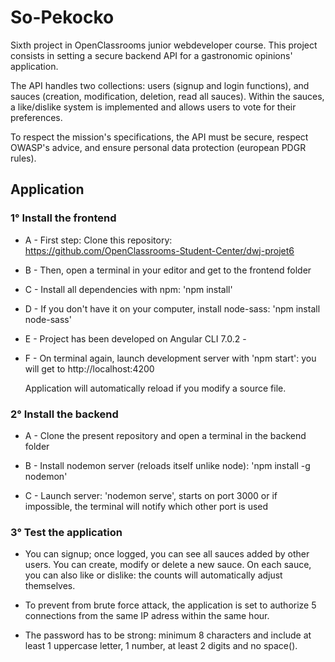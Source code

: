 # So-Pekocko

Sixth project in OpenClassrooms junior webdeveloper course.
This project consists in setting a secure backend API for a gastronomic opinions' application.

The API handles two collections: users (signup and login functions), and sauces (creation, modification, deletion, read all sauces). Within the sauces, a like/dislike system is implemented and allows users to vote for their preferences.

To respect the mission's specifications, the API must be secure, respect OWASP's advice, and ensure personal data protection (european PDGR rules).

## Application 

### 1° Install the frontend 

- A - First step: Clone this repository: https://github.com/OpenClassrooms-Student-Center/dwj-projet6

- B - Then, open a terminal in your editor and get to the frontend folder

- C - Install all dependencies with npm: 'npm install'

- D - If you don't have it on your computer, install node-sass: 'npm install node-sass'

- E - Project has been developed on Angular CLI 7.0.2 - 

- F - On terminal again, launch development server with 'npm start': you will get to http://localhost:4200

    Application will automatically reload if you modify a source file.
        
### 2° Install the backend 

- A - Clone the present repository and open a terminal in the backend folder

- B - Install nodemon server (reloads itself unlike node): 'npm install -g nodemon'

- C - Launch server: 'nodemon serve', starts on port 3000 or if impossible, the terminal will notify which other port is used

### 3° Test the application

- You can signup; once logged, you can see all sauces added by other users. You can create, modify or delete a new sauce. On each sauce, you can also like or dislike: the counts will automatically adjust themselves.

- To prevent from brute force attack, the application is set to authorize 5 connections from the same IP adress within the same hour.

- The password has to be strong: minimum 8 characters and include at least 1 uppercase letter, 1 number, at least 2 digits and no space().

